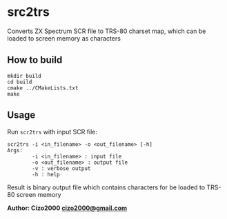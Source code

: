 # src2trs

Converts ZX Spectrum SCR file to TRS-80 charset map, which can be loaded to screen memory as characters

## How to build

```
mkdir build
cd build
cmake ../CMakeLists.txt
make 
```

## Usage

Run `scr2trs` with input SCR file:

```
scr2trs -i <in_filename> -o <out_filename> [-h]
Args:
        -i <in_filename> : input file
        -o <out_filename> : output file
        -v : verbose output
        -h : help
```

Result is binary output file which contains characters for be loaded to TRS-80 screen memory

**Author: Cizo2000 <cizo2000@gmail.com>**
